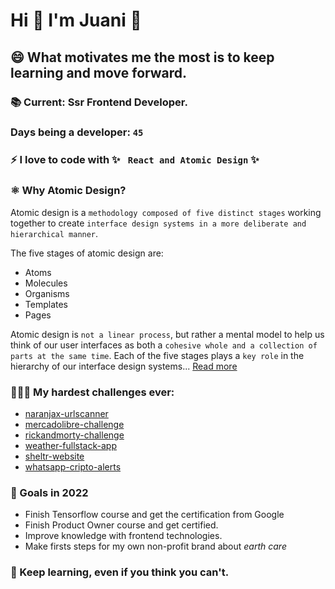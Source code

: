 # Hi 👋 I'm Juani 🦁
## 😄 What motivates me the most is to keep learning and move forward.

### 📚 Current: Ssr Frontend Developer. 

### Days being a developer: `45`

### ⚡ I love to code with ✨ ` React and Atomic Design` ✨ 

### ⚛️ Why Atomic Design?

Atomic design is a `methodology composed of five distinct stages` working together to create `interface design systems in a more deliberate and hierarchical manner`. 

The five stages of atomic design are:

- Atoms
- Molecules
- Organisms
- Templates
- Pages

Atomic design is `not a linear process`, but rather a mental model to help us think of our user interfaces as both a `cohesive whole and a collection of parts at the same time`. Each of the five stages plays a `key role` in the hierarchy of our interface design systems... [Read more](https://atomicdesign.bradfrost.com/chapter-2/)


### 🧑🏽‍💻 My hardest challenges ever: 
- [naranjax-urlscanner](https://github.com/JuanGidoni/naranjax-urlscanner)
- [mercadolibre-challenge](https://github.com/JuanGidoni/TestMeLi)
- [rickandmorty-challenge](https://github.com/JuanGidoni/test-rym)
- [weather-fullstack-app](https://github.com/JuanGidoni/weather-flow)
- [sheltr-website](https://github.com/JuanGidoni/sheltr)
- [whatsapp-cripto-alerts](https://github.com/JuanGidoni/WA-CriptoAlerts)

### 🚀 Goals in 2022
- Finish Tensorflow course and get the certification from Google
- Finish Product Owner course and get certified.
- Improve knowledge with frontend technologies. 
- Make firsts steps for my own non-profit brand about *earth care*

### 👀 Keep learning, even if you think you can't.

